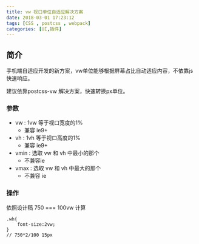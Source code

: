 ```yaml
---
title: vw 视口单位自适应解决方案
date: 2018-03-01 17:23:12
tags: [CSS , postcss , webpack]
categories: [UI,插件]
---
```

## 简介

手机端自适应开发的新方案，vw单位能够根据屏幕占比自动适应内容，不依靠js快速响应。

建议依靠postcss-vw 解决方案，快速转换px单位。


### 参数

+ vw : 1vw 等于视口宽度的1%
    + 兼容 ie9+
+ vh : 1vh 等于视口高度的1%
    + 兼容 ie9+
+ vmin : 选取 vw 和 vh 中最小的那个
    + 不兼容ie
+ vmax : 选取 vw 和 vh 中最大的那个
    + 不兼容 ie

### 操作
依照设计稿 750 === 100vw 计算
```
.wh{
    font-size:2vw; 
}
// 750*2/100 15px

```
